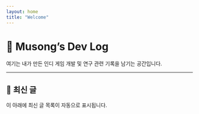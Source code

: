 ```yaml
---
layout: home
title: "Welcome"
---
```


# 👋 Musong’s Dev Log

여기는 내가 만든 인디 게임 개발 및 연구 관련 기록을 남기는 공간입니다.

---

## 📜 최신 글
이 아래에 최신 글 목록이 자동으로 표시됩니다.
